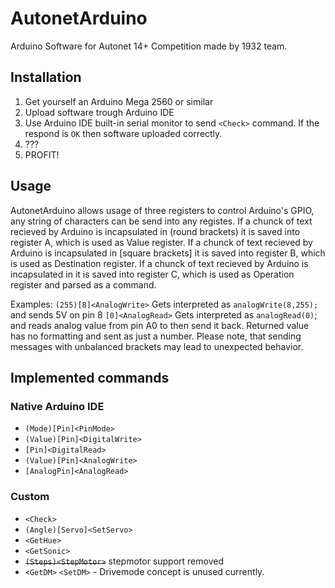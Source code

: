 # AutonetArduino
 Arduino Software for Autonet 14+ Competition made by 1932 team.
 
 ## Installation
 1. Get yourself an Arduino Mega 2560 or similar
 2. Upload software trough Arduino IDE
 3. Use Arduino IDE built-in serial monitor to send `<Check>` command. If the respond is `OK` then software uploaded correctly.
 4. ???
 5. PROFIT!
 
 ## Usage
 AutonetArduino allows usage of three registers to control Arduino's GPIO, any string of characters can be send into any registes.
 If a chunck of text recieved by Arduino is incapsulated in \(round brackets\) it is saved into register A, which is used as Value register.
 If a chunck of text recieved by Arduino is incapsulated in \[square brackets\] it is saved into register B, which is used as Destination register.
 If a chunck of text recieved by Arduino is incapsulated in <triangle brakets> it is saved into register C, which is used as Operation register and parsed as a command.
 
 Examples:
 `(255)[8]<AnalogWrite>` Gets interpreted as `analogWrite(8,255);` and sends 5V on pin 8
 `[0]<AnalogRead>` Gets interpreted as `analogRead(0)`; and reads analog value from pin A0 to then send it back.
Returned value has no formatting and sent as just a number.
 Please note, that sending messages with unbalanced brackets may lead to unexpected behavior.
 
 ## Implemented commands
 ### Native Arduino IDE
 + `(Mode)[Pin]<PinMode>`
 + `(Value)[Pin]<DigitalWrite>`
 + `[Pin]<DigitalRead>`
 + `(Value)[Pin]<AnalogWrite>`
 + `[AnalogPin]<AnalogRead>`
 ### Custom
 + `<Check>`
 + `(Angle)[Servo]<SetServo>`
 + `<GetHue>`
 + `<GetSonic>`
 + ~~`(Steps)<StepMotor>`~~ stepmotor support removed
 + `<GetDM>` `<SetDM>` - Drivemode concept is unused currently.

